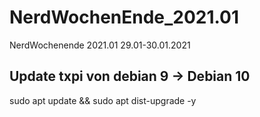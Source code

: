 # NerdWochenEnde_2021.01
NerdWochenende 2021.01 29.01-30.01.2021

## Update txpi von debian 9 -> Debian 10

sudo apt update && sudo apt dist-upgrade -y
